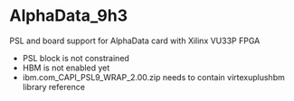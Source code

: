 # AlphaData_9h3
PSL and board support for AlphaData card with Xilinx VU33P FPGA

* PSL block is not constrained
* HBM is not enabled yet
* ibm.com_CAPI_PSL9_WRAP_2.00.zip needs to contain virtexuplushbm library reference
